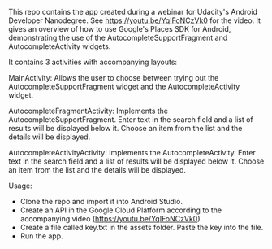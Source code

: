 This repo contains the app created during a webinar for Udacity's Android Developer Nanodegree. See https://youtu.be/YqIFoNCzVk0 for the video. It gives an overview of how to use Google's Places SDK for Android, demonstrating the use of the AutocompleteSupportFragment and AutocompleteActivity widgets.

It contains 3 activities with accompanying layouts:

MainActivity:
Allows the user to choose between trying out the AutocompleteSupportFragment widget and the AutocompleteActivity widget.

AutocompleteFragmentActivity:
Implements the AutocompleteSupportFragment. Enter text in the search field and a list of results will be displayed below it.  Choose an item from the list and the details will be displayed.

AutocompleteActivityActivity:
Implements the AutocompleteActivity. Enter text in the search field and a list of results will be displayed below it.  Choose an item from the list and the details will be displayed.

Usage:
- Clone the repo and import it into Android Studio.
- Create an API in the Google Cloud Platform according to the accompanying video (https://youtu.be/YqIFoNCzVk0).
- Create a file called key.txt in the assets folder.  Paste the key into the file.
- Run the app.